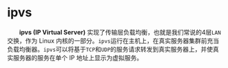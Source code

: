 # ipvs

　　**ipvs (IP Virtual Server)**  实现了传输层负载均衡，也就是我们常说的4层`LAN`​交换，作为 Linux 内核的一部分。`ipvs`​运行在主机上，在真实服务器集群前充当负载均衡器。`ipvs`​可以将基于`TCP`​和`UDP`​的服务请求转发到真实服务器上，并使真实服务器的服务在单个 IP 地址上显示为虚拟服务。

　　‍
